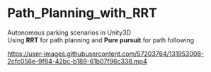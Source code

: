 # Path_Planning_with_RRT
  
Autonomous parking scenarios in Unity3D  
Using **RRT** for path planning and **Pure pursuit** for path following

https://user-images.githubusercontent.com/57203764/131953008-2cfc056e-9f84-42bc-b189-61b07f96c338.mp4
